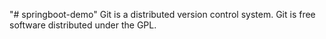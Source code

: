 "# springboot-demo" 
Git is a distributed version control system.
Git is free software distributed under the GPL.